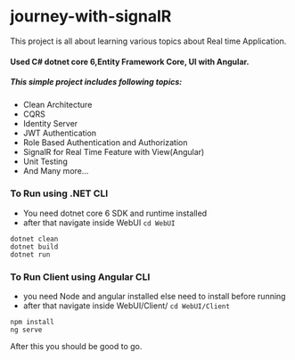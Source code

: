 # journey-with-signalR

This project is all about learning various topics about Real time Application.
#### Used C# dotnet core 6,Entity Framework Core, UI with Angular.

##### This simple project includes following topics:
* Clean Architecture
* CQRS
* Identity Server
* JWT Authentication
* Role Based Authentication and Authorization
* SignalR for Real Time Feature with View(Angular)
* Unit Testing
* And Many more...

### To Run using .NET CLI
* You need dotnet core 6 SDK and runtime installed 
* after that navigate inside WebUI
`
cd WebUI
`
```
dotnet clean
dotnet build
dotnet run
```

### To Run Client using Angular CLI
* you need Node and angular installed else need to install before running
* after that navigate inside WebUI/Client/ 
`
cd WebUI/Client
`

```
npm install
ng serve
```
After this you should be good to go.
